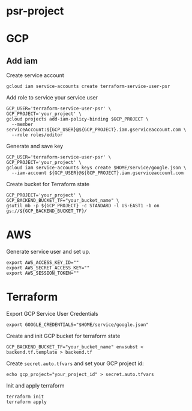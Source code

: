 # psr-project

# GCP 

## Add iam

Create service account
```
gcloud iam service-accounts create terraform-service-user-psr
```

Add role to service your service user

```
GCP_USER='terraform-service-user-psr' \
GCP_PROJECT='your_project' \
gcloud projects add-iam-policy-binding $GCP_PROJECT \
  --member serviceAccount:${GCP_USER}@${GCP_PROJECT}.iam.gserviceaccount.com \
  --role roles/editor
```

Generate and save key
```
GCP_USER='terraform-service-user-psr' \
GCP_PROJECT='your_project' \
gcloud iam service-accounts keys create $HOME/service/google.json \
  --iam-account ${GCP_USER}@${GCP_PROJECT}.iam.gserviceaccount.com
```


Create bucket for Terraform state

```
GCP_PROJECT='your_project' \
GCP_BACKEND_BUCKET_TF="your_bucket_name" \
gsutil mb -p ${GCP_PROJECT} -c STANDARD -l US-EAST1 -b on gs://${GCP_BACKEND_BUCKET_TF}/
```

# AWS
Generate service user and set up.

```
export AWS_ACCESS_KEY_ID=""
export AWS_SECRET_ACCESS_KEY=""
export AWS_SESSION_TOKEN=""
```

# Terraform 

Export GCP Service User Credentials
```
export GOOGLE_CREDENTIALS="$HOME/service/google.json"
```

Create and init GCP bucket for terraform state
```
GCP_BACKEND_BUCKET_TF="your_bucket_name" envsubst < backend.tf.template > backend.tf
```

Create `secret.auto.tfvars` and set your GCP project id:
```
echo gcp_project="your_project_id" > secret.auto.tfvars
```

Init and apply terraform
```
terraform init
terraform apply
```
